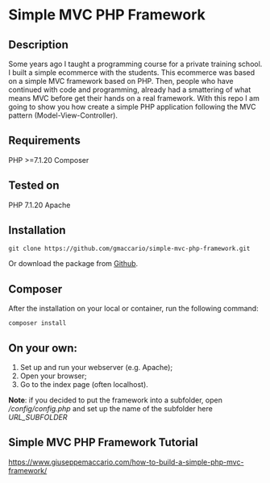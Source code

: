 # Simple MVC PHP Framework

## Description
Some years ago I taught a programming course for a private training school. I built a simple ecommerce with the students. This ecommerce was based on a simple MVC framework based on PHP. Then, people who have continued with code and programming, already had a smattering of what means MVC before get their hands on a real framework. With this repo I am going to show you how create a simple PHP application following the MVC pattern (Model-View-Controller). 

## Requirements
PHP >=7.1.20 
Composer

## Tested on 
PHP 7.1.20 Apache

## Installation
```
git clone https://github.com/gmaccario/simple-mvc-php-framework.git
```
Or download the package from [Github](https://github.com/gmaccario/simple-mvc-php-framework).

## Composer
After the installation on your local or container, run the following command:
```
composer install
```

## On your own:
1. Set up and run your webserver (e.g. Apache);
2. Open your browser;
3. Go to the index page (often localhost).

**Note**: if you decided to put the framework into a subfolder, open */config/config.php* and set up the name of the subfolder here *URL_SUBFOLDER*

## Simple MVC PHP Framework Tutorial
https://www.giuseppemaccario.com/how-to-build-a-simple-php-mvc-framework/

